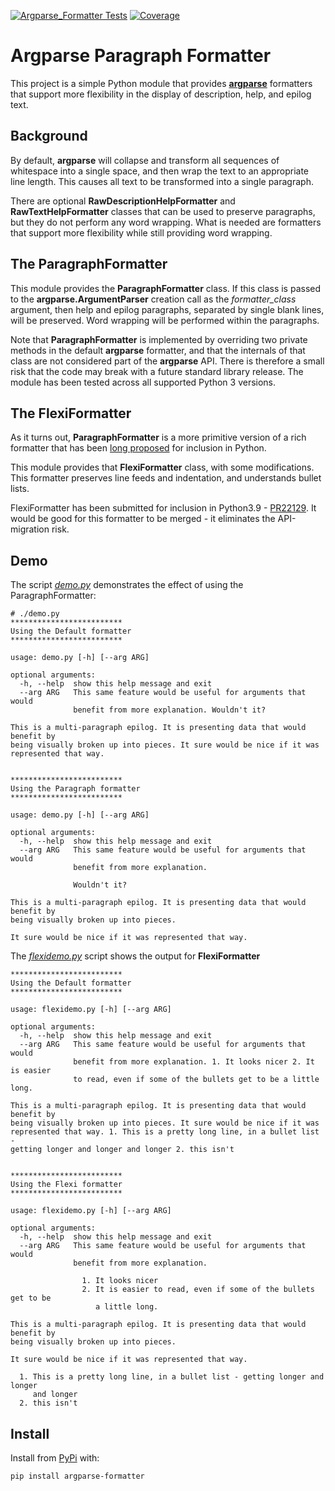[![Argparse_Formatter Tests](https://github.com/davesteele/argparse_formatter/actions/workflows/test.yml/badge.svg)](https://github.com/davesteele/argparse_formatter/actions/workflows/test.yml)
[![Coverage](https://codecov.io/gh/davesteele/argparse_formatter/branch/master/graph/badge.svg)](https://codecov.io/gh/davesteele/argparse_formatter/branch/master) 


Argparse Paragraph Formatter
============================

This project is a simple Python module that provides
[**argparse**](https://docs.python.org/3/library/argparse.html) formatters
that support more flexibility in the display of description, help, and epilog
text.

Background
----------

By default, **argparse** will collapse and transform all sequences of whitespace
into a single space, and then wrap the text to an appropriate line length.
This causes all text to be transformed into a single paragraph.

There are optional **RawDescriptionHelpFormatter** and
**RawTextHelpFormatter** classes that can be used to preserve paragraphs, but
they do not perform any word wrapping. What is needed are formatters that
support more flexibility while still providing word wrapping.

The ParagraphFormatter
----------------------

This module provides the **ParagraphFormatter** class. If this class is passed
to the **argparse.ArgumentParser** creation call as the *formatter_class*
argument, then help and epilog paragraphs, separated by single blank lines,
will be preserved. Word wrapping will be performed within the paragraphs.

Note that **ParagraphFormatter** is implemented by overriding two private
methods in the default **argparse** formatter, and that the internals of that
class are not considered part of the **argparse** API. There is therefore a
small risk that the code may break with a future standard library release. The
module has been tested across all supported Python 3 versions.


The FlexiFormatter
------------------

As it turns out, **ParagraphFormatter** is a more primitive version of a rich
formatter that has been [long proposed](https://bugs.python.org/issue12806)
for inclusion in Python.

This module provides that **FlexiFormatter** class, with some modifications.
This formatter preserves line feeds and indentation, and understands bullet
lists.

FlexiFormatter has been submitted for inclusion in Python3.9 - 
[PR22129](https://github.com/python/cpython/pull/22129).
It would be good for this formatter to be merged - it eliminates the
API-migration risk.

Demo
----

The script
[*demo.py*](https://github.com/davesteele/argparse_formatter/blob/master/demo.py)
demonstrates the effect of using the ParagraphFormatter:

    # ./demo.py
    *************************
    Using the Default formatter
    *************************
    
    usage: demo.py [-h] [--arg ARG]
    
    optional arguments:
      -h, --help  show this help message and exit
      --arg ARG   This same feature would be useful for arguments that would
                  benefit from more explanation. Wouldn't it?
    
    This is a multi-paragraph epilog. It is presenting data that would benefit by
    being visually broken up into pieces. It sure would be nice if it was
    represented that way.
    
    
    *************************
    Using the Paragraph formatter
    *************************
    
    usage: demo.py [-h] [--arg ARG]
    
    optional arguments:
      -h, --help  show this help message and exit
      --arg ARG   This same feature would be useful for arguments that would
                  benefit from more explanation.
              
                  Wouldn't it?
    
    This is a multi-paragraph epilog. It is presenting data that would benefit by
    being visually broken up into pieces.
    
    It sure would be nice if it was represented that way.

The [*flexidemo.py*](https://github.com/davesteele/argparse_formatter/blob/master/flexidemo.py)
script shows the output for **FlexiFormatter**


    *************************
    Using the Default formatter
    *************************
    
    usage: flexidemo.py [-h] [--arg ARG]
    
    optional arguments:
      -h, --help  show this help message and exit
      --arg ARG   This same feature would be useful for arguments that would
                  benefit from more explanation. 1. It looks nicer 2. It is easier
                  to read, even if some of the bullets get to be a little long.
    
    This is a multi-paragraph epilog. It is presenting data that would benefit by
    being visually broken up into pieces. It sure would be nice if it was
    represented that way. 1. This is a pretty long line, in a bullet list -
    getting longer and longer and longer 2. this isn't
    
    
    *************************
    Using the Flexi formatter
    *************************
    
    usage: flexidemo.py [-h] [--arg ARG]
    
    optional arguments:
      -h, --help  show this help message and exit
      --arg ARG   This same feature would be useful for arguments that would
                  benefit from more explanation.
                   
                    1. It looks nicer
                    2. It is easier to read, even if some of the bullets get to be
                       a little long.
         
    This is a multi-paragraph epilog. It is presenting data that would benefit by
    being visually broken up into pieces.
     
    It sure would be nice if it was represented that way.
     
      1. This is a pretty long line, in a bullet list - getting longer and longer
         and longer
      2. this isn't


Install
-------

Install from [PyPi](https://pypi.org/project/argparse-formatter/) with:

    pip install argparse-formatter
